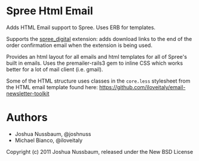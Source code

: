 Spree Html Email
==============

Adds HTML Email support to Spree. Uses ERB for templates.

Supports the [spree_digital](https://github.com/funkensturm/spree_digital) extension: 
adds download links to the end of the order confirmation email when the extension is being used.

Provides an html layout for all emails and html templates for all of Spree's built in emails.
Uses the premailer-rails3 gem to inline CSS which works better for a lot of mail client (i.e. gmail).

Some of the HTML structure uses classes in the `core.less` stylesheet from the HTML email template
found here: https://github.com/iloveitaly/email-newsletter-toolkit

Authors
===============
* Joshua Nussbaum, @joshnuss
* Michael Bianco, @iloveitaly

Copyright (c) 2011 Joshua Nussbaum, released under the New BSD License

